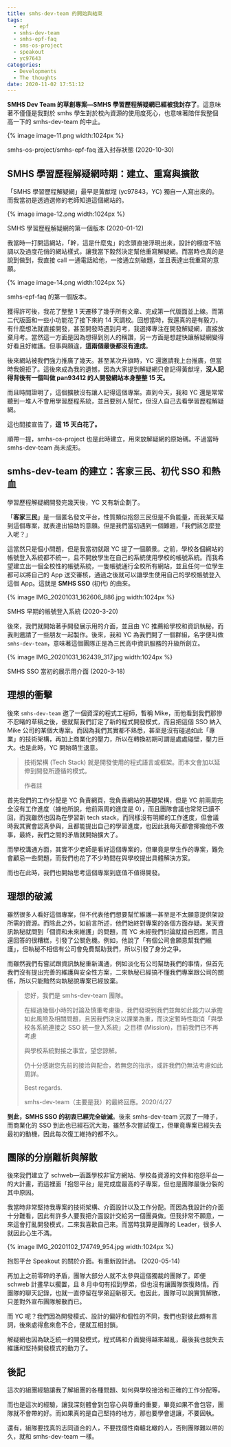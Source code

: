 ```yaml
---
title: smhs-dev-team 的開始與結束
tags:
  - epf
  - smhs-dev-team
  - smhs-epf-faq
  - sms-os-project
  - speakout
  - yc97643
categories:
  - Developments
  - The thoughts
date: 2020-11-02 17:51:12
---
```


**SMHS Dev Team 的草創專案—SMHS 學習歷程解疑網已經被我封存了**。這意味著不僅僅是我對於 smhs 學生對於校內資源的使用度死心，也意味著陪伴我整個高一下的 smhs-dev-team 的中止。

{% image image-11.png width:1024px %}

smhs-os-project/smhs-epf-faq 進入封存狀態 (2020-10-30)

<!-- more -->
## SMHS 學習歷程解疑網時期：建立、重寫與擴散

「SMHS 學習歷程解疑網」最早是黃猷埕 (yc97843，YC) 獨自一人寫出來的。而我當初是透過選修的老師知道這個網站的。

{% image image-12.png width:1024px %}

SMHS 學習歷程解疑網的第一個版本 (2020-01-12)

我當時一打開這網站，「幹，這是什麼鬼」的念頭直接浮現出來，設計的極度不協調以及過度花俏的網站樣式，讓我當下毅然決定幫他重寫解疑網。而當時也真的是說到做到，我直接 call 一通電話給他，一接通立刻破題，並且表達出我重寫的意願。

{% image image-14.png width:1024px %}

smhs-epf-faq 的第一個版本。

獲得許可後，我花了整整 1 天遷移了幾乎所有文章、完成第一代版面並上線。而第二代版面和一些小功能花了接下來約 14 天調校。回想當時，我還真的是有毅力，有什麼想法就直接開發，甚至開發時遇到月考，我選擇專注在開發解疑網，直接放棄月考。當然這一方面是因為想得到別人的稱讚，另一方面是想趕快讓解疑網變得好看且好維護。但事與願違，**這兩個最後都沒有達成**。

後來網站被我們強力推廣了幾天。甚至某次升旗時，YC 還邀請我上台推廣，但當時我婉拒了。這後來成為我的遺憾，因為大家提到解疑網只會記得黃猷埕，**沒人記得背後有一個叫做 pan93412 的人開發網站本身整整 15 天。**

而且時間證明了，這個擴散沒有讓人記得這個專案。直到今天，我和 YC 還是常常聽到一堆人不會用學習歷程系統，並且要別人幫忙，但沒人自己去看學習歷程解疑網。

這也間接宣告了，**這 15 天白花了。**

順帶一提，smhs-os-project 也是此時建立，用來放解疑網的原始碼。不過當時 smhs-dev-team 尚未成形。

## smhs-dev-team 的建立：客家三民、初代 SSO 和熱血

學習歷程解疑網開發完幾天後，YC 又有新企劃了。

「**客家三民**」是一個匿名發文平台，性質類似抱怨三民但是不負能量，而我某天瞄到這個專案，就表達出協助的意願。但是我們當初遇到一個難題，「我們該怎麼登入呢？」

這當然只是個小問題，但是我當初就跟 YC 提了一個願景。之前，學校各個網站的帳號登入系統都不統一，且不開放學生在自己的系統使用學校的帳號系統。而我希望建立出一個全校性的帳號系統，一隻帳號通行全校所有網站，並且任何一位學生都可以將自己的 App 送交審核，通過之後就可以讓學生使用自己的學校帳號登入這個 App。這就是 **SMHS SSO** (初代) 的由來。

{% image IMG_20201031_162606_886.jpg width:1024px %}

SMHS 早期的帳號登入系統 (2020-3-20)

後來，我們就開始著手開發展示用的介面，並且由 YC 推薦給學校和資訊執秘，而我則邀請了一些朋友一起製作。後來，我和 YC 為我們開了一個群組，名字便叫做 `smhs-dev-team`，意味著這個團隊正是為三民高中資訊服務的升級所創立。

{% image IMG_20201031_162439_317.jpg width:1024px %}

SMHS SSO 當初的展示用介面 (2020-3-18)

## 理想的衝擊

後來 `smhs-dev-team` 邀了一個資深的程式工程師，暫稱 Mike，而他看到我們那慘不忍睹的草稿之後，便就幫我們訂定了新的程式開發模式，而且把這個 SSO 納入 Mike 公司的某個大專案。而因為我們其實都不熟悉，甚至是沒有碰過如此「專業」的技術架構，再加上商業化的壓力，所以在轉換初期可謂是處處碰壁，壓力巨大。也是此時，YC 開始萌生退意。

> 技術架構 (Tech Stack) 就是開發使用的程式語言或框架。而本文會加以延伸到開發所遵循的模式。
>
> 作者註

首先我們的工作分配是 YC 負責網頁，我負責網站的基礎架構，但是 YC 前兩周完全沒有工作進度（據他所說，他前兩周的進度是 0），而且團隊會議也常常已讀不回，而我雖然也因為在學習新 tech stack，而同樣沒有明顯的工作進度，但會議時我其實會認真參與，且都能提出自己的學習進度，也因此我每天都會揶揄他不做事，最終，我們之間的矛盾就開始擴大了。

而學校溝通方面，其實不少老師是看好這個專案的，但畢竟是學生作的專案，難免會顧忌一些問題，而我們也花了不少時間在與學校提出具體解決方案。

而也在此時，我們也開始思考這個專案到底值不值得開發。

## 理想的破滅

雖然很多人看好這個專案，但不代表他們想要幫忙維護—甚至是不太願意提供架設所需的資源。而除此之外，如前言所述，他們始終對專案的各個方面存疑。某天資訊執秘就問到「個資和未來維護」的問題，而 YC 未經我們討論就擅自回應，而且還回答的很糟糕，引發了公關危機。例如，他說了「有個公司會願意幫我們維護」，但執秘不相信有公司會免費幫助我們，所以引發了身分之爭。

而雖然我們有嘗試跟資訊執秘重新溝通，例如淡化有公司幫助我們的事情，但首先我們沒有提出完善的維護與安全性方案，二來執秘已經搞不懂我們專案跟公司的關係，所以只能黯然向執秘說專案已經放棄。

> 您好，我們是 smhs-dev-team 團隊。
>
> 在經過幾個小時的討論及慎重考慮後，我們發現到我們並無如此能力以承擔如此風險及相關問題，且因我們決定以課業為重，而決定暫時性取消「與學校各系統連接之 SSO 統一登入系統」之目標 (Mission)，目前我們已不再考慮
>
> 與學校系統對接之事宜，望您諒解。
>
> 仍十分感謝您先前的接洽與配合，若無您的指示，或許我們仍無法考慮如此周詳。
>
> Best regards.
>
> smhs-dev-team（主要是我）的最終回應。2020/4/27

**到此，SMHS SSO 的初衷已經完全破滅**。後來 smhs-dev-team 沉寂了一陣子，而商業化的 SSO 到此也已經石沉大海，雖然多次嘗試復工，但畢竟專案已經失去最初的動機，因此每次復工維持的都不久。

## 團隊的分崩離析與解散

後來我們建立了 schweb—涵蓋學校非官方網站、學校各資源的文件和抱怨平台—的大計畫，而這裡面「抱怨平台」是完成度最高的子專案，但也是團隊最後分裂的其中原因。

我當時非常堅持我專案的技術架構、介面設計以及工作分配。而因為我設計的介面十分難看，因此有許多人要我把介面設計交給另一個團員做。但我非常不願意，一來這會打亂開發模式，二來我喜歡自己來。而當時我算是團隊的 Leader，很多人就因此心生不滿。

{% image IMG_20201102_174749_954.jpg width:1024px %}

抱怨平台 Speakout 的關於介面。有重新設計過。 (2020-05-14)

再加上之前零碎的矛盾，團隊大部分人就不太參與這個獨裁的團隊了。即便 schweb 計畫早以擱置，且 8 月中旬有招到學弟，但也沒有讓團隊恢復熱情。而團隊的聊天記錄，也就一直停留在學弟迎新那天。也因此，團隊可以說實質解散，只差對外宣布團隊解散而已。

而 YC 呢？我們因為開發模式、設計的偏好和個性的不同，我們也對彼此頗有言詞，後來處得愈來愈不合，便就互相封鎖。

解疑網也因為缺乏統一的開發模式，程式碼和介面變得越來越亂，最後我也就失去維護和堅持開發模式的動力了。

## 後記

這次的組團經驗讓我了解組團的各種問題、如何與學校接洽和正確的工作分配等。

而也是這次的經驗，讓我深刻體會到包容心與尊重的重要，畢竟如果不會包容，團隊就不會帶的好。而如果真的是自己堅持的地方，那也要學會退讓，不要固執。

還有，組隊要找真的志同道合的人，不要找個性南轅北轍的人，否則團隊難以帶的久，就和 smhs-dev-team 一樣。
